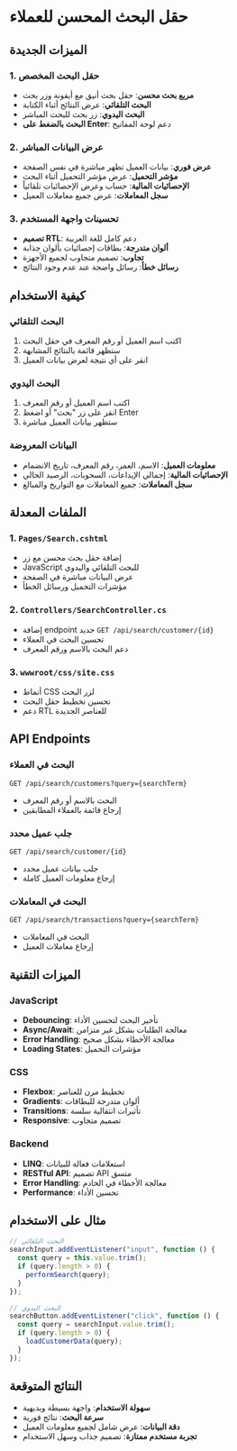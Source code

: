 # حقل البحث المحسن للعملاء

## الميزات الجديدة

### 1. حقل البحث المخصص

- **مربع بحث محسن**: حقل بحث أنيق مع أيقونة وزر بحث
- **البحث التلقائي**: عرض النتائج أثناء الكتابة
- **البحث اليدوي**: زر بحث للبحث المباشر
- **البحث بالضغط على Enter**: دعم لوحة المفاتيح

### 2. عرض البيانات المباشر

- **عرض فوري**: بيانات العميل تظهر مباشرة في نفس الصفحة
- **مؤشر التحميل**: عرض مؤشر التحميل أثناء البحث
- **الإحصائيات المالية**: حساب وعرض الإحصائيات تلقائياً
- **سجل المعاملات**: عرض جميع معاملات العميل

### 3. تحسينات واجهة المستخدم

- **تصميم RTL**: دعم كامل للغة العربية
- **ألوان متدرجة**: بطاقات إحصائيات بألوان جذابة
- **تجاوب**: تصميم متجاوب لجميع الأجهزة
- **رسائل خطأ**: رسائل واضحة عند عدم وجود النتائج

## كيفية الاستخدام

### البحث التلقائي

1. اكتب اسم العميل أو رقم المعرف في حقل البحث
2. ستظهر قائمة بالنتائج المشابهة
3. انقر على أي نتيجة لعرض بيانات العميل

### البحث اليدوي

1. اكتب اسم العميل أو رقم المعرف
2. انقر على زر "بحث" أو اضغط Enter
3. ستظهر بيانات العميل مباشرة

### البيانات المعروضة

- **معلومات العميل**: الاسم، العمر، رقم المعرف، تاريخ الانضمام
- **الإحصائيات المالية**: إجمالي الإيداعات، السحوبات، الرصيد الحالي
- **سجل المعاملات**: جميع المعاملات مع التواريخ والمبالغ

## الملفات المعدلة

### 1. `Pages/Search.cshtml`

- إضافة حقل بحث محسن مع زر
- JavaScript للبحث التلقائي واليدوي
- عرض البيانات مباشرة في الصفحة
- مؤشرات التحميل ورسائل الخطأ

### 2. `Controllers/SearchController.cs`

- إضافة endpoint جديد `GET /api/search/customer/{id}`
- تحسين البحث في العملاء
- دعم البحث بالاسم ورقم المعرف

### 3. `wwwroot/css/site.css`

- أنماط CSS لزر البحث
- تحسين تخطيط حقل البحث
- دعم RTL للعناصر الجديدة

## API Endpoints

### البحث في العملاء

```
GET /api/search/customers?query={searchTerm}
```

- البحث بالاسم أو رقم المعرف
- إرجاع قائمة بالعملاء المطابقين

### جلب عميل محدد

```
GET /api/search/customer/{id}
```

- جلب بيانات عميل محدد
- إرجاع معلومات العميل كاملة

### البحث في المعاملات

```
GET /api/search/transactions?query={searchTerm}
```

- البحث في المعاملات
- إرجاع معاملات العميل

## الميزات التقنية

### JavaScript

- **Debouncing**: تأخير البحث لتحسين الأداء
- **Async/Await**: معالجة الطلبات بشكل غير متزامن
- **Error Handling**: معالجة الأخطاء بشكل صحيح
- **Loading States**: مؤشرات التحميل

### CSS

- **Flexbox**: تخطيط مرن للعناصر
- **Gradients**: ألوان متدرجة للبطاقات
- **Transitions**: تأثيرات انتقالية سلسة
- **Responsive**: تصميم متجاوب

### Backend

- **LINQ**: استعلامات فعالة للبيانات
- **RESTful API**: تصميم API متسق
- **Error Handling**: معالجة الأخطاء في الخادم
- **Performance**: تحسين الأداء

## مثال على الاستخدام

```javascript
// البحث التلقائي
searchInput.addEventListener("input", function () {
  const query = this.value.trim();
  if (query.length > 0) {
    performSearch(query);
  }
});

// البحث اليدوي
searchButton.addEventListener("click", function () {
  const query = searchInput.value.trim();
  if (query.length > 0) {
    loadCustomerData(query);
  }
});
```

## النتائج المتوقعة

- **سهولة الاستخدام**: واجهة بسيطة وبديهية
- **سرعة البحث**: نتائج فورية
- **دقة البيانات**: عرض شامل لجميع معلومات العميل
- **تجربة مستخدم ممتازة**: تصميم جذاب وسهل الاستخدام



